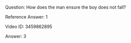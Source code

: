Question: How does the man ensure the boy does not fall?

Reference Answer: 1

Video ID: 3459862895

Answer: 3

